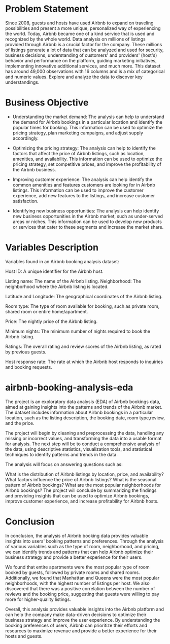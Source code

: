# Problem Statement 
Since 2008, guests and hosts have used Airbnb to expand on traveling possibilities and present a more unique, personalized way of experiencing the world. Today, Airbnb became one of a kind service that is used and recognized by the whole world. Data analysis on millions of listings provided through Airbnb is a crucial factor for the company. These millions of listings generate a lot of data that can be analyzed and used for security, business decisions, understanding of customers' and providers' (host's) behavior and performance on the platform, guiding marketing initiatives, implementing innovative additional services, and much more. This dataset has around 49,000 observations with 16 columns and is a mix of categorical and numeric values. Explore and analyze the data to discover key understandings.


# Business Objective
* Understanding the market demand: The analysis can help to understand the demand for Airbnb bookings in a particular location and identify the popular times for booking. This information can be used to optimize the pricing strategy, plan marketing campaigns, and adjust supply accordingly.

* Optimizing the pricing strategy: The analysis can help to identify the factors that affect the price of Airbnb listings, such as location, amenities, and availability. This information can be used to optimize the pricing strategy, set competitive prices, and improve the profitability of the Airbnb business.

* Improving customer experience: The analysis can help identify the common amenities and features customers are looking for in Airbnb listings. This information can be used to improve the customer experience, add new features to the listings, and increase customer satisfaction.

* Identifying new business opportunities: The analysis can help identify new business opportunities in the Airbnb market, such as under-served areas or niches. This information can be used to develop new products or services that cater to these segments and increase the market share.


# Variables Description
Variables found in an Airbnb booking analysis dataset:

Host ID: A unique identifier for the Airbnb host.

Listing name: The name of the Airbnb listing. Neighborhood: The neighborhood where the Airbnb listing is located.

Latitude and Longitude: The geographical coordinates of the Airbnb listing.

Room type: The type of room available for booking, such as private room, shared room or entire home/apartment.

Price: The nightly price of the Airbnb listing.

Minimum nights: The minimum number of nights required to book the Airbnb listing.

Ratings: The overall rating and review scores of the Airbnb listing, as rated by previous guests.

Host response rate: The rate at which the Airbnb host responds to inquiries and booking requests.


# airbnb-booking-analysis-eda

The project is an exploratory data analysis (EDA) of Airbnb bookings data, aimed at gaining insights into the patterns and trends of the Airbnb market. The dataset includes information about Airbnb bookings in a particular location, such as the listing description, the booking date, room type,review, and the price.

The project will begin by cleaning and preprocessing the data, handling any missing or incorrect values, and transforming the data into a usable format for analysis. The next step will be to conduct a comprehensive analysis of the data, using descriptive statistics, visualization tools, and statistical techniques to identify patterns and trends in the data.

The analysis will focus on answering questions such as:

What is the distribution of Airbnb listings by location, price, and availability?
What factors influence the price of Airbnb listings?
What is the seasonal pattern of Airbnb bookings?
What are the most popular neighborhoods for Airbnb bookings?
The project will conclude by summarizing the findings and providing insights that can be used to optimize Airbnb bookings, improve customer experience, and increase profitability for Airbnb hosts.

# Conclusion

In conclusion, the analysis of Airbnb booking data provides valuable insights into users' booking patterns and preferences. Through the analysis of various variables such as the type of room, neighborhood, and pricing, we can identify trends and patterns that can help Airbnb optimize their business strategy and provide a better experience for their users.

We found that entire apartments were the most popular type of room booked by guests, followed by private rooms and shared rooms. Additionally, we found that Manhattan and Queens were the most popular neighborhoods, with the highest number of listings per host. We also discovered that there was a positive correlation between the number of reviews and the booking price, suggesting that guests were willing to pay more for higher-quality listings.

Overall, this analysis provides valuable insights into the Airbnb platform and can help the company make data-driven decisions to optimize their business strategy and improve the user experience. By understanding the booking preferences of users, Airbnb can prioritize their efforts and resources to maximize revenue and provide a better experience for their hosts and guests.
